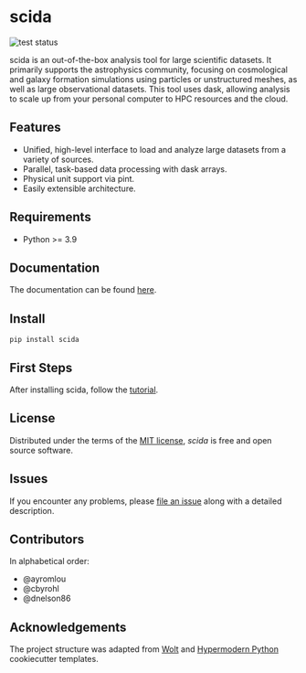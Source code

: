 # scida

![test status](https://github.com/cbyrohl/scida/actions/workflows/tests.yml/badge.svg)

scida is an out-of-the-box analysis tool for large scientific datasets. It primarily supports the astrophysics community, focusing on cosmological and galaxy formation simulations using particles or unstructured meshes, as well as large observational datasets.
This tool uses dask, allowing analysis to scale up from your personal computer to HPC resources and the cloud.

## Features

- Unified, high-level interface to load and analyze large datasets from a variety of sources.
- Parallel, task-based data processing with dask arrays.
- Physical unit support via pint.
- Easily extensible architecture.

## Requirements

- Python >= 3.9


## Documentation
The documentation can be found [here](https://cbyrohl.github.io/scida/).

## Install

```
pip install scida
```

## First Steps
After installing scida, follow the [tutorial](https://cbyrohl.github.io/scida/tutorial/).

## License

Distributed under the terms of the [MIT license](LICENSE),
_scida_ is free and open source software.

## Issues

If you encounter any problems,
please [file an issue](https://github.com/cbyrohl/scida/issues/new) along with a detailed description.

## Contributors
In alphabetical order:

- @ayromlou
- @cbyrohl
- @dnelson86

## Acknowledgements

The project structure was adapted from [Wolt](https://github.com/woltapp/wolt-python-package-cookiecutter) and [Hypermodern Python](https://github.com/cjolowicz/cookiecutter-hypermodern-python) cookiecutter templates.
